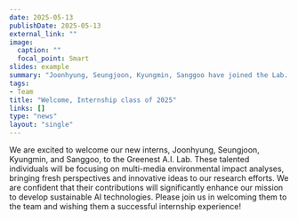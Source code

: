 ```yaml
---
date: 2025-05-13
publishDate: 2025-05-13
external_link: ""
image:
  caption: ""
  focal_point: Smart
slides: example
summary: "Joonhyung, Seungjoon, Kyungmin, Sanggoo have joined the Lab. They will research on multi-media environmental impact analyses. Welcome!"
tags:
- Team
title: "Welcome, Internship class of 2025"
links: []
type: "news"
layout: "single"
---
```

We are excited to welcome our new interns, Joonhyung, Seungjoon, Kyungmin, and Sanggoo, to the Greenest A.I. Lab. These talented individuals will be focusing on multi-media environmental impact analyses, bringing fresh perspectives and innovative ideas to our research efforts. We are confident that their contributions will significantly enhance our mission to develop sustainable AI technologies. Please join us in welcoming them to the team and wishing them a successful internship experience! 